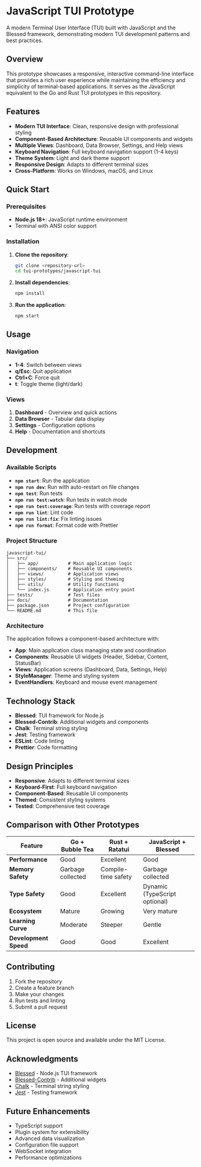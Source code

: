 # JavaScript TUI Prototype

A modern Terminal User Interface (TUI) built with JavaScript and the Blessed framework, demonstrating modern TUI development patterns and best practices.

## Overview

This prototype showcases a responsive, interactive command-line interface that provides a rich user experience while maintaining the efficiency and simplicity of terminal-based applications. It serves as the JavaScript equivalent to the Go and Rust TUI prototypes in this repository.

## Features

- **Modern TUI Interface**: Clean, responsive design with professional styling
- **Component-Based Architecture**: Reusable UI components and widgets
- **Multiple Views**: Dashboard, Data Browser, Settings, and Help views
- **Keyboard Navigation**: Full keyboard navigation support (1-4 keys)
- **Theme System**: Light and dark theme support
- **Responsive Design**: Adapts to different terminal sizes
- **Cross-Platform**: Works on Windows, macOS, and Linux

## Quick Start

### Prerequisites

- **Node.js 18+**: JavaScript runtime environment
- Terminal with ANSI color support

### Installation

1. **Clone the repository**:

   ```bash
   git clone <repository-url>
   cd tui-prototypes/javascript-tui
   ```

2. **Install dependencies**:

   ```bash
   npm install
   ```

3. **Run the application**:

   ```bash
   npm start
   ```

## Usage

### Navigation

- **1-4**: Switch between views
- **q/Esc**: Quit application
- **Ctrl+C**: Force quit
- **t**: Toggle theme (light/dark)

### Views

1. **Dashboard** - Overview and quick actions
2. **Data Browser** - Tabular data display
3. **Settings** - Configuration options
4. **Help** - Documentation and shortcuts

## Development

### Available Scripts

- **`npm start`**: Run the application
- **`npm run dev`**: Run with auto-restart on file changes
- **`npm test`**: Run tests
- **`npm run test:watch`**: Run tests in watch mode
- **`npm run test:coverage`**: Run tests with coverage report
- **`npm run lint`**: Lint code
- **`npm run lint:fix`**: Fix linting issues
- **`npm run format`**: Format code with Prettier

### Project Structure

```
javascript-tui/
├── src/
│   ├── app/           # Main application logic
│   ├── components/    # Reusable UI components
│   ├── views/         # Application views
│   ├── styles/        # Styling and theming
│   ├── utils/         # Utility functions
│   └── index.js       # Application entry point
├── tests/             # Test files
├── docs/              # Documentation
├── package.json       # Project configuration
└── README.md          # This file
```

### Architecture

The application follows a component-based architecture with:

- **App**: Main application class managing state and coordination
- **Components**: Reusable UI widgets (Header, Sidebar, Content, StatusBar)
- **Views**: Application screens (Dashboard, Data, Settings, Help)
- **StyleManager**: Theme and styling system
- **EventHandlers**: Keyboard and mouse event management

## Technology Stack

- **Blessed**: TUI framework for Node.js
- **Blessed-Contrib**: Additional widgets and components
- **Chalk**: Terminal string styling
- **Jest**: Testing framework
- **ESLint**: Code linting
- **Prettier**: Code formatting

## Design Principles

- **Responsive**: Adapts to different terminal sizes
- **Keyboard-First**: Full keyboard navigation
- **Component-Based**: Reusable UI components
- **Themed**: Consistent styling systems
- **Tested**: Comprehensive test coverage

## Comparison with Other Prototypes

| Feature | Go + Bubble Tea | Rust + Ratatui | JavaScript + Blessed |
|---------|----------------|----------------|---------------------|
| **Performance** | Good | Excellent | Good |
| **Memory Safety** | Garbage collected | Compile-time safety | Garbage collected |
| **Type Safety** | Good | Excellent | Dynamic (TypeScript optional) |
| **Ecosystem** | Mature | Growing | Very mature |
| **Learning Curve** | Moderate | Steeper | Gentle |
| **Development Speed** | Good | Good | Excellent |

## Contributing

1. Fork the repository
2. Create a feature branch
3. Make your changes
4. Run tests and linting
5. Submit a pull request

## License

This project is open source and available under the MIT License.

## Acknowledgments

- [Blessed](https://github.com/charmbracelet/blessed) - Node.js TUI framework
- [Blessed-Contrib](https://github.com/yaronn/blessed-contrib) - Additional widgets
- [Chalk](https://github.com/chalk/chalk) - Terminal string styling
- [Jest](https://jestjs.io/) - Testing framework

## Future Enhancements

- TypeScript support
- Plugin system for extensibility
- Advanced data visualization
- Configuration file support
- WebSocket integration
- Performance optimizations
